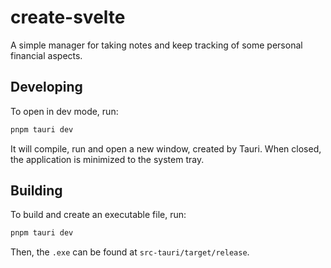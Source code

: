 # create-svelte

A simple manager for taking notes and keep tracking of some personal financial aspects.

## Developing

To open in dev mode, run:

```bash
pnpm tauri dev
```

It will compile, run and open a new window, created by Tauri. When closed, the application is minimized to the system tray.

## Building

To build and create an executable file, run:

```bash
pnpm tauri dev
```

Then, the `.exe` can be found at `src-tauri/target/release`.